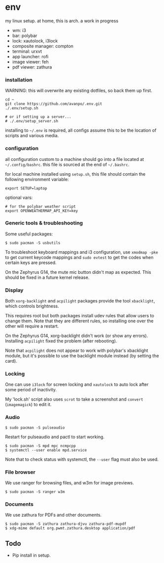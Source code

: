 # env

my linux setup. at home, this is arch. a work in progress

* wm: i3
* bar: polybar
* lock: xautolock, i3lock
* composite manager: compton
* terminal: urxvt
* app launcher: rofi
* image viewer: feh
* pdf viewer: zathura

### installation

WARNING: this will overwrite any existing dotfiles, so back them up first.

```shell
cd ~
git clone https://github.com/avanpo/.env.git
./.env/setup.sh

# or if setting up a server...
# ./.env/setup_server.sh
```

installing to `~/.env` is required, all configs assume this to be the location of scripts and various media.

### configuration

all configuration custom to a machine should go into a file located at `~/.config/bashrc`. this file is sourced at the end of `~/.bashrc`.

for local machine installed using `setup.sh`, this file should contain the following environment variable:

```
export SETUP=laptop
```

optional vars:

```
# for the polybar weather script
export OPENWEATHERMAP_API_KEY=key
```

### Generic tools & troubleshooting

Some useful packages:

```
$ sudo pacman -S usbutils
```

To troubleshoot keyboard mappings and i3 configuration, use `xmodmap -pke` to
get current keycode mappings and `sudo evtest` to get the codes when certain
keys are pressed.

On the Zephyrus G14, the mute mic button didn't map as expected. This should be
fixed in a future kernel release.

### Display

Both `xorg-backlight` and `acpilight` packages provide the tool `xbacklight`,
which controls brightness.

This requires root but both packages install udev rules that allow users to
change them. Note that they are different rules, so installing one over the
other will require a restart.

On the Zephyrus G14, xorg-backlight didn't work (or show any errors). Installing
`acpilight` fixed the problem (after rebooting).

Note that `acpilight` does not appear to work with polybar's xbacklight module,
but it's possible to use the backlight module instead (by setting the card).

### Locking

One can use `i3lock` for screen locking and `xautolock` to auto lock after some
period of inactivity.

My 'lock.sh' script also uses `scrot` to take a screenshot and `convert`
(`imagemagick`) to edit it.

### Audio

```
$ sudo pacman -S pulseaudio
```

Restart for pulseaudio and pactl to start working.

```
$ sudo pacman -S mpd mpc ncmpcpp
$ systemctl --user enable mpd.service
```

Note that to check status with systemctl, the `--user` flag must also be used.

### File browser

We use ranger for browsing files, and w3m for image previews.

```
$ sudo pacman -S ranger w3m
```

### Documents

We use zathura for PDFs and other documents.

```
$ sudo pacman -S zathura zathura-djvu zathura-pdf-mupdf
$ xdg-mime default org.pwmt.zathura.desktop application/pdf
```

## Todo

* Pip install in setup.
